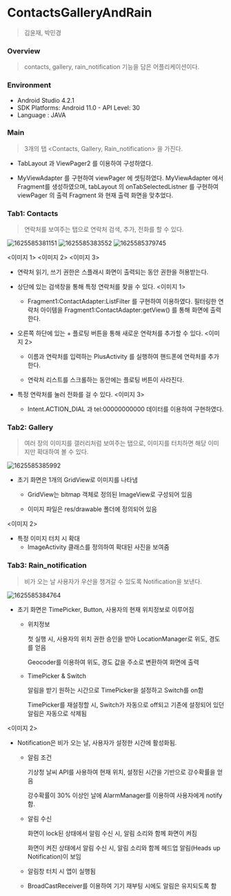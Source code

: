 # ContactsGalleryAndRain

> 김윤재, 박민경



### Overview

> contacts, gallery, rain_notification 기능을 담은 어플리케이션이다.



### Environment

* Android Studio 4.2.1
* SDK Platforms: Android 11.0 - API Level: 30
* Language : JAVA



### Main

> 3개의 탭 <Contacts, Gallery, Rain_notification> 을 가진다.

* TabLayout 과 ViewPager2 를 이용하여 구성하였다.

* MyViewAdapter 를 구현하여 viewPager 에 셋팅하였다. MyViewAdapter 에서 Fragment를 생성하였으며, tabLayout 의 onTabSelectedListner 를 구현하여 viewPager 의 출력 Fragment 와 현재 출력 화면을 맞추었다.

  


### Tab1: Contacts

> 연락처를 보여주는 탭으로 연락처 검색, 추가, 전화를 할 수 있다.


![1625585381151](https://user-images.githubusercontent.com/56385667/124627610-aa74d980-deba-11eb-802e-fd276c625a36.gif)
![1625585383552](https://user-images.githubusercontent.com/56385667/124627972-f9227380-deba-11eb-8f91-804423ec2251.gif)
![1625585379745](https://user-images.githubusercontent.com/56385667/124627503-9335ec00-deba-11eb-8cf1-413e3e8085fc.gif)


<이미지 1> <이미지 2> <이미지 3>

* 연락처 읽기, 쓰기 권한은 스플래시 화면이 출력되는 동안 권한을 허용받는다.

* 상단에 있는 검색창을 통해 특정 연락처를 찾을 수 있다. <이미지 1>
  
   * Fragment1:ContactAdapter:ListFilter 를 구현하여 이용하였다. 필터링한 연락처 아이템을 Fragment1:ContactAdapter:getView() 를 통해 화면에 출력한다.

* 오른쪽 하단에 있는 + 플로팅 버튼을 통해 새로운 연락처를 추가할 수 있다. <이미지 2>
  
   * 이름과 연락처를 입력하는 PlusActivity 를 실행하여 핸드폰에 연락처를 추가한다.
   
   * 연락처 리스트를 스크롤하는 동안에는 플로팅 버튼이 사라진다.

* 특정 연락처를 눌러 전화를 걸 수 있다. <이미지 3>

  * Intent.ACTION_DIAL 과 tel:00000000000 데이터를 이용하여 구현하였다.








### Tab2: Gallery

> 여러 장의 이미지를 갤러리처럼 보여주는 탭으로,  이미지를 터치하면 해당 이미지만 확대하여 볼 수 있다.

![1625585385992](https://user-images.githubusercontent.com/56385667/124628029-0a6b8000-debb-11eb-8d29-4fa60e22f7cb.gif)

* 초기 화면은 1개의 GridView로 이미지를 나타냄

  * GridView는 bitmap 객체로 정의된 ImageView로 구성되어 있음

  * 이미지 파일은 res/drawable 폴더에 정의되어 있음

<이미지 2>

* 특정 이미지 터치 시 확대
  * ImageActivity 클래스를 정의하여 확대된 사진을 보여줌





### Tab3: Rain_notification

> 비가 오는 날 사용자가 우산을 챙겨갈 수 있도록 Notification을 보낸다.

![1625585384764](https://user-images.githubusercontent.com/56385667/124628105-1d7e5000-debb-11eb-960b-dace68193458.gif)

* 초기 화면은 TimePicker, Button, 사용자의 현재 위치정보로 이루어짐
  * 위치정보

    첫 실행 시, 사용자의 위치 권한 승인을 받아 LocationManager로 위도, 경도를 얻음

    Geocoder를 이용하여 위도, 경도 값을 주소로 변환하여 화면에 출력

  * TimePicker & Switch

    알림을 받기 원하는 시간으로 TimePicker을 설정하고 Switch를 on함

    TimePicker를 재설정할 시, Switch가 자동으로 off되고 기존에 설정되어 있던 알림은 자동으로 삭제됨

    

<이미지 2>

* Notification은 비가 오는 날, 사용자가 설정한 시간에 활성화됨.

  * 알림 조건

    기상청 날씨 API를 사용하여 현재 위치, 설정된 시간을 기반으로 강수확률을 얻음

    강수확률이 30% 이상인 날에 AlarmManager를 이용하여 사용자에게 notify함.

  * 알림 수신

    화면이 lock된 상태에서 알림 수신 시, 알림 소리와 함께 화면이 켜짐

    화면이 켜진 상태에서 알림 수신 시, 알림 소리와 함께 헤드업 알림(Heads up Notification)이 보임

  * 알림창 터치 시 앱이 실행됨

  * BroadCastReceiver를 이용하여 기기 재부팅 시에도 알림은 유지되도록 함

    


